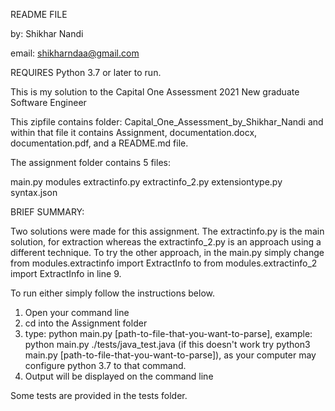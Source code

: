 README FILE 

by: Shikhar Nandi

email: shikharndaa@gmail.com

REQUIRES Python 3.7 or later to run. 

This is my solution to the Capital One Assessment 2021 New graduate Software Engineer

This zipfile contains folder: Capital_One_Assessment_by_Shikhar_Nandi
 and within that file it contains Assignment, documentation.docx, documentation.pdf, and a README.md file.

The assignment folder contains 5 files: 

main.py 
modules
    extractinfo.py
    extractinfo_2.py
    extensiontype.py
syntax.json


BRIEF SUMMARY: 

Two solutions were made for this assignment. The extractinfo.py is the main solution, 
for extraction whereas the extractinfo_2.py  is an approach using a different technique. 
To try the other approach, in the main.py simply change from modules.extractinfo import ExtractInfo
to from modules.extractinfo_2 import ExtractInfo in line 9.

To run either simply follow the instructions below.


1) Open your command line
2) cd into the Assignment folder
3) type: python main.py [path-to-file-that-you-want-to-parse], example: python main.py ./tests/java_test.java
(if this doesn't work try python3 main.py [path-to-file-that-you-want-to-parse]), as your computer may configure python 3.7 to that command.
4) Output will be displayed on the command line

Some tests are provided in the tests folder.
